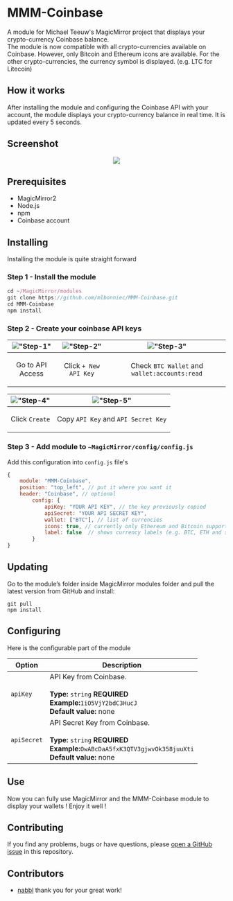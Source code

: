 # MMM-Coinbase
A module for Michael Teeuw's MagicMirror project that displays your crypto-currency Coinbase balance.  
The module is now compatible with all crypto-currencies available on Coinbase.
However, only Bitcoin and Ethereum icons are available. For the other crypto-currencies, the currency symbol is displayed. (e.g. LTC for Litecoin)

## How it works
After installing the module and configuring the Coinbase API with your account, the module displays your crypto-currency balance in real time. It is updated every 5 seconds.

## Screenshot
<p align="center">
  <img src="https://github.com/mlbonniec/MMM-Coinbase/blob/master/img/readme/MMM-Coinbase.png">
</p>

## Prerequisites
* MagicMirror2
* Node.js
* npm
* Coinbase account

## Installing
Installing the module is quite straight forward
### Step 1 - Install the module
```javascript
cd ~/MagicMirror/modules
git clone https://github.com/mlbonniec/MMM-Coinbase.git
cd MMM-Coinbase
npm install
```
### Step 2 - Create your coinbase API keys
|!["Step-1"](https://github.com/mlbonniec/MMM-Coinbase/blob/master/img/readme/Step-1.png "Step-1")|!["Step-2"](https://github.com/mlbonniec/MMM-Coinbase/blob/master/img/readme/Step-2.png "Step-2")|!["Step-3"](https://github.com/mlbonniec/MMM-Coinbase/blob/master/img/readme/Step-3.png "Step-3")|
|-------------|-------------|-------------|
|<p align="center">Go to API Access</p>|<p align="center">Click `+ New API Key`</p>|<p align="center">Check `BTC Wallet` and `wallet:accounts:read`</p>|

|!["Step-4"](https://github.com/mlbonniec/MMM-Coinbase/blob/master/img/readme/Step-4.png "Step-4")|!["Step-5"](https://github.com/mlbonniec/MMM-Coinbase/blob/master/img/readme/Step-5.png "Step-5")|
|-------------|-------------|
|<p align="center">Click `Create`</p>|<p align="center">Copy `API Key` and `API Secret Key`</p>|

### Step 3 - Add module to `~MagicMirror/config/config.js`
Add this configuration into `config.js` file's
```javascript
{
    module: "MMM-Coinbase",
    position: "top_left", // put it where you want it
    header: "Coinbase", // optional
        config: {
            apiKey: "YOUR API KEY", // the key previously copied
            apiSecret: "YOUR API SECRET KEY",
            wallet: ["BTC"], // list of currencies
            icons: true, // currently only Ethereum and Bitcoin supported
            label: false  // shows currency labels (e.g. BTC, ETH and so on)
        }
}
```
## Updating
Go to the module’s folder inside MagicMirror modules folder and pull the latest version from GitHub and install:
```
git pull
npm install
```
## Configuring
Here is the configurable part of the module

|Option|Description|
|------|-----------|
|`apiKey`|API Key from Coinbase.<br><br>**Type:** `string` **REQUIRED**<br>**Example:**`1iO5VjY2bdC3HucJ`<br>**Default value:** none|
|`apiSecret`|API Secret Key from Coinbase.<br><br>**Type:** `string` **REQUIRED**<br>**Example:**`OwABcDaA5fxK3QTV3gjwvOk358juuXti`<br>**Default value:** none|

## Use
Now you can fully use MagicMirror and the MMM-Coinbase module to display your wallets ! Enjoy it well !

## Contributing
If you find any problems, bugs or have questions, please [open a GitHub issue](https://github.com/mlbonniec/MMM-Coinbase/issues) in this repository.

## Contributors
* [nabbl](https://github.com/nabbl) thank you for your great work!
